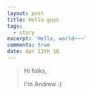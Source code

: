 ```yaml
---
layout: post
title: Hello guys
tags:
  - story
excerpt: 'Hello, world~~~'
comments: true
date: Apr 13th 18
---
```

> Hi folks,
>
> I'm Andrew :)
